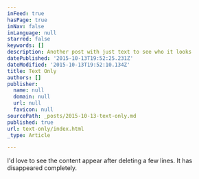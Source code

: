 ```yaml
---
inFeed: true
hasPage: true
inNav: false
inLanguage: null
starred: false
keywords: []
description: Another post with just text to see who it looks
datePublished: '2015-10-13T19:52:25.231Z'
dateModified: '2015-10-13T19:52:10.134Z'
title: Text Only
authors: []
publisher:
  name: null
  domain: null
  url: null
  favicon: null
sourcePath: _posts/2015-10-13-text-only.md
published: true
url: text-only/index.html
_type: Article

---
```

I'd love to see the content appear after deleting a few lines. It has disappeared completely.